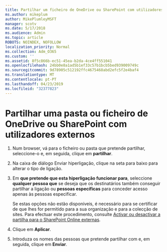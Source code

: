 ```yaml
---
title: Partilhar um ficheiro de OneDrive ou SharePoint com utilizadores externos
ms.author: mikeplum
author: MikePlumleyMSFT
manager: scotv
ms.date: 5/17/2018
ms.audience: Admin
ms.topic: article
ROBOTS: NOINDEX, NOFOLLOW
localization_priority: Normal
ms.collection: Adm_O365
ms.custom: ''
ms.assetid: 8f5c866b-ec51-45ea-b2da-4ce4ff551041
ms.openlocfilehash: 24bb0e8a1ad5b1ef33c57b1bcb5bed939009749c
ms.sourcegitcommit: 9d78905c512192ffc4675468abd2efc5f2e4baf4
ms.translationtype: MT
ms.contentlocale: pt-PT
ms.lasthandoff: 04/23/2019
ms.locfileid: "32377823"
---
```

# <a name="share-a-onedrive-or-sharepoint-file-or-folder-with-external-users"></a>Partilhar uma pasta ou ficheiro de OneDrive ou SharePoint com utilizadores externos

1. Num browser, vá para o ficheiro ou pasta que pretende partilhar, seleccione-o e, em seguida, clique em **partilhar**.
    
2. Na caixa de diálogo Enviar hiperligação, clique na seta para baixo para alterar o tipo de ligação.
    
3. Em **que pretende que esta hiperligação funcionar para**, seleccione **qualquer pessoa que** se deseja que os destinatários também conseguir partilhar a ligação ou **pessoas específicas** para conceder acesso apenas às pessoas especificar. 
    
    Se estas opções não estão disponíveis, é necessário para se certificar de que lhes for permitido para a sua organização e para a colecção de sites. Para efectuar este procedimento, consulte [Activar ou desactivar a partilha para o SharePoint Online externas](https://go.microsoft.com/fwlink/?linkid=866426).
    
4. Clique em **Aplicar**.
    
5. Introduza os nomes das pessoas que pretende partilhar com e, em seguida, clique em **Enviar**.
    

